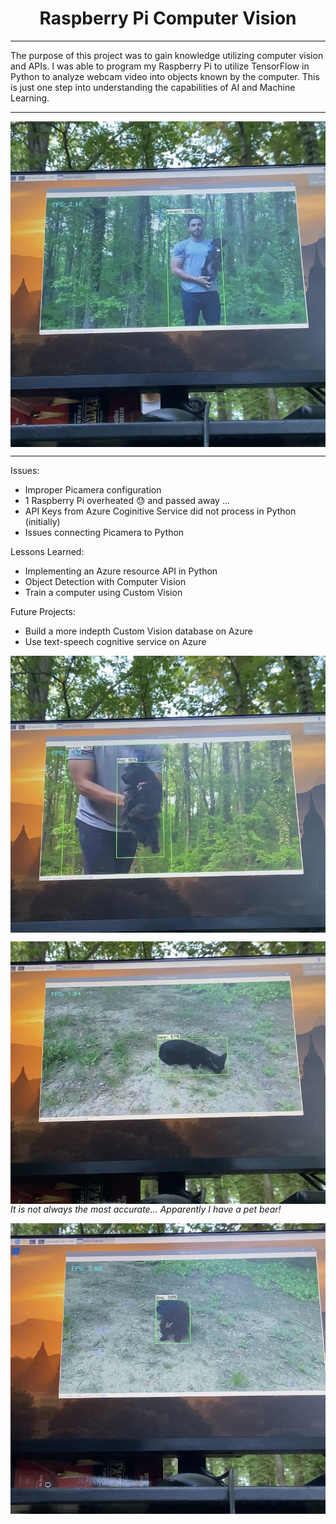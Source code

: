 <h1 align="center">Raspberry Pi Computer Vision </h1>

_______
The purpose of this project was to gain knowledge utilizing computer vision and APIs. I was able to program my Raspberry Pi to utilize TensorFlow in Python to analyze webcam video into objects known by the computer. This is just one step into understanding the capabilities of AI and Machine Learning. 
_______
<img src="Images/IMG_2371.jpg" align="center"></img>
______
Issues:
- Improper Picamera configuration
- 1 Raspberry Pi overheated 😓 and passed away ...
- API Keys from Azure Coginitive Service did not process in Python (initially)
- Issues connecting Picamera to Python


Lessons Learned:
- Implementing an Azure resource API in Python
- Object Detection with Computer Vision
- Train a computer using Custom Vision


Future Projects:
- Build a more indepth Custom Vision database on Azure
- Use text-speech cognitive service on Azure

<img src="Images/IMG_2372.jpg" align="center"></img>

<img src="Images/IMG_2373.jpg" align="center"></img>
*It is not always the most accurate... Apparently I have a pet bear!*

<img src="Images/IMG_2374.jpg" align="center"></img>
